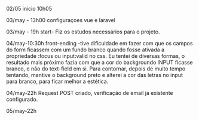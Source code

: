 02/05 inicio 10h05

03/may - 13h00
configuraçoes vue e laravel

03/may - 19h
start- Fiz os estudos necessários para o projeto.

04/may-10:30h
front-ending
-tive dificuldade em fazer com que os campos do form ficassem com um fundo branco quando fosse ativada a propriedade :focus ou input:valid no css.
 Eu tentei de diversas formas, o resultado mais próximo fazia com que a cor do backgroundo INPUT ficasse branco, e não do text-field em si.
 Para contornar, depois de muito tempo tentando, mantive o background preto e alterei a cor das letras no input para branco, para ficar melhor a estética.

04/may-22h
Request POST criado, verificação de email já existente configurado.

05/may-22h

